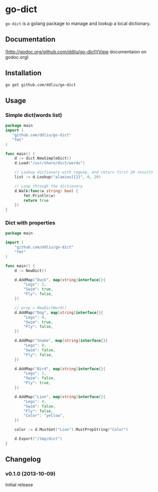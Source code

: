 # go-dict

`go-dict` is a golang package to manage and lookup a local dictionary.

## Documentation

[http://godoc.org/github.com/ddliu/go-dict](View documentaion on godoc.org)

## Installation

```bash
go get github.com/ddliu/go-dict
```

## Usage

### Simple dict(words list)

```go
package main
import (
   "github.com/ddliu/go-dict" 
   "fmt"
)

func main() {
    d := dict.NewSimpleDict()
    d.Load("/usr/share/dict/words")

    // Lookup dictionary with regexp, and return first 20 results
    list := d.Lookup("a[aeiou]{2}", 0, 20)

    // Loop through the dictionary
    d.Walk(func(w string) bool {
        fmt.Println(w)
        return true
    })
}
```

### Dict with properties

```go
package main

import (
    "github.com/ddliu/go-dict"
    "fmt"
)

func main() {
    d := NewDict()

    d.AddMap("Duck", map[string]interface{}{
        "Legs": 2,
        "Swim": true,
        "Fly": false,
    })

    // prop = NewDictWord()
    d.AddMap("Dog", map[string]interface{}{
        "Legs": 4,
        "Swim": true,
        "Fly": false,
    })

    d.AddMap("Snake", map[string]interface{}{
        "Legs": 0,
        "Swim": false,
        "Fly": false,
    })

    d.AddMap("Bird", map[string]interface{}{
        "Legs": 2,
        "Swim": false,
        "Fly": true,
    })

    d.AddMap("Lion", map[string]interface{}{
        "Legs": 4,
        "Swim": false,
        "Fly": false,
        "Color": "yellow",
    })

    color := d.MustGet("Lion").MustPropString("Color")

    d.Export("/tmp/dict")
}
```

## Changelog

### v0.1.0 (2013-10-09)

Initial release